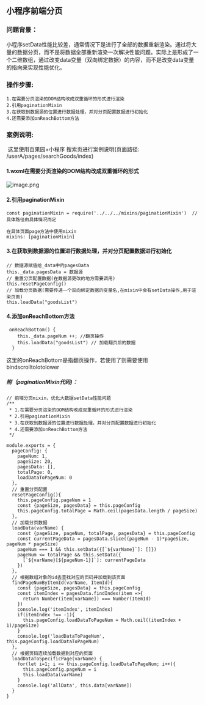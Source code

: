 ## 小程序前端分页
### 问题背景：
​        小程序setData性能比较差，通常情况下是进行了全部的数据重新渲染。通过将大量的数据分页，而不是将数据全部重新渲染一次解决性能问题。实际上是形成了一个二维数组，通过改变data变量（双向绑定数据）的内容，而不是改变data变量的指向来实现性能优化。

### 操作步骤:

    1.在需要分页渲染的DOM结构改成双重循环的形式进行渲染
    2.引用paginationMixin
    3.在获取到数据源的位置进行数据处理，并对分页配置数据进行初始化
    4.还需要添加onReachBottom方法
### 案例说明:

​		这里使用百果园+小程序 搜索页进行案例说明(页面路径: /userA/pages/searchGoods/index)

#### 		1.wxml在需要分页渲染的DOM结构改成双重循环的形式

![image.png](https://cdn.nlark.com/yuque/0/2020/png/1087407/1597112695091-c1f209b4-aa57-4b54-9710-e671c2152e2a.png)

#### 		2.引用paginationMixin

```
const paginationMixin = require('../../../mixins/paginationMixin')  //具体路径由具体情况而定

在具体页面page方法中使用mixin
mixins: [paginationMixin]
```

#### 		3.在获取到数据源的位置进行数据处理，并对分页配置数据进行初始化

```
// 数据源赋值给_data中的pagesData
this._data.pagesData = 数据源
// 重置分页配置数据(在数据源更改的地方需要调用)
this.resetPageConfig()
// 加载分页数据(需要传递一个双向绑定数据的变量名,在mixin中会有setData操作,用于渲染页面)
this.loadData("goodsList")
```

#### 		4.添加onReachBottom方法

```
 onReachBottom() {
    this._data.pageNum ++; //翻页操作
    this.loadData("goodsList") // 加载翻页后的数据
  }
```

这里的onReachBottom是指翻页操作，若使用了<scroll-view>则需要使用bindscrolltolotolower



##### 附（paginationMixin代码)：

```
// 前端分页mixin，优化大数据setData性能问题
/**
 * 1.在需要分页渲染的DOM结构改成双重循环的形式进行渲染
 * 2.引用paginationMixin
 * 3.在获取到数据源的位置进行数据处理，并对分页配置数据进行初始化
 * 4.还需要添加onReachBottom方法
 */

module.exports = {
  pageConfig: {
    pageNum: 1,
    pageSize: 20,
    pagesData: [],
    totalPage: 0,
    loadDataToPageNum: 0
  },
  // 重置分页配置
  resetPageConfig(){
    this.pageConfig.pageNum = 1
    const {pageSize, pagesData} = this.pageConfig
    this.pageConfig.totalPage = Math.ceil(pagesData.length / pageSize)
  },
  // 加载分页数据
  loadData(varName) {
    const {pageSize, pageNum, totalPage, pagesData} = this.pageConfig
    const currentPageData = pagesData.slice((pageNum - 1)*pageSize, pageNum * pageSize)
    pageNum === 1 && this.setData({[`${varName}`]: []})
    pageNum <= totalPage && this.setData({
      [`${varName}[${pageNum-1}]`]: currentPageData
    })
  },
  // 根据数组对象的id去查找对应的页码并加载到该页面
  findPageNumByItemId(varName, ItemId){
    const {pageSize, pagesData} = this.pageConfig
    const itemIndex = pagesData.findIndex(item =>{
      return Number(item[varName]) === Number(ItemId)
    })
    console.log('itemIndex', itemIndex)
    if(itemIndex !== -1){
      this.pageConfig.loadDataToPageNum = Math.ceil((itemIndex + 1)/pageSize)
    }
    console.log('loadDataToPageNum', this.pageConfig.loadDataToPageNum)
  },
  // 根据页码连续加载数据到对应的页面
  loadDataToSpecificPage(varName) {
    for(let i=1; i <= this.pageConfig.loadDataToPageNum; i++){
      this.pageConfig.pageNum = i
      this.loadData(varName)
    }
    console.log('allData', this.data[varName])
  }
}
```